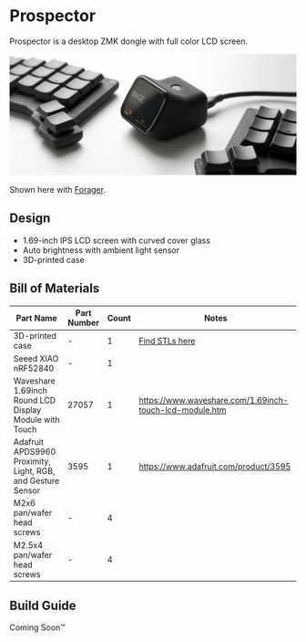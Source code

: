 # Prospector

Prospector is a desktop ZMK dongle with full color LCD screen.

![Prospector between split keyboards on white background](/docs/images/prospector_hero.jpg)

Shown here with [Forager](https://github.com/carrefinho/forager).

## Design

- 1.69-inch IPS LCD screen with curved cover glass
- Auto brightness with ambient light sensor
- 3D-printed case

## Bill of Materials

| Part Name | Part Number | Count | Notes |
| --------- | ----------- | ----- | ----- |
| 3D-printed case | - | 1 | [Find STLs here](./case/) |
| Seeed XIAO nRF52840 | - | 1 |  |
| Waveshare 1.69inch Round LCD Display Module with Touch | 27057 | 1 | https://www.waveshare.com/1.69inch-touch-lcd-module.htm |
| Adafruit APDS9960 Proximity, Light, RGB, and Gesture Sensor | 3595 | 1 | https://www.adafruit.com/product/3595 |
| M2x6 pan/wafer head screws | - | 4 |  |
| M2.5x4 pan/wafer head screws | - | 4 |  |

## Build Guide

Coming Soon™